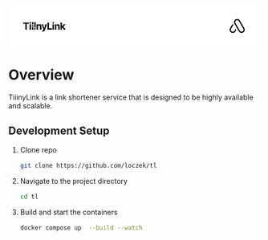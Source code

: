 <img src="banner.png">

# Overview

TiiinyLink is a link shortener service that is designed to be highly available and scalable.

## Development Setup

1. Clone repo

   ```sh
   git clone https://github.com/loczek/tl
   ```

1. Navigate to the project directory

   ```sh
   cd tl
   ```

1. Build and start the containers

   ```sh
   docker compose up  --build --watch
   ```
